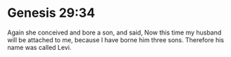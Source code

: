 # Genesis 29:34

Again she conceived and bore a son, and said, Now this time my husband will be attached to me, because I have borne him three sons. Therefore his name was called Levi.
